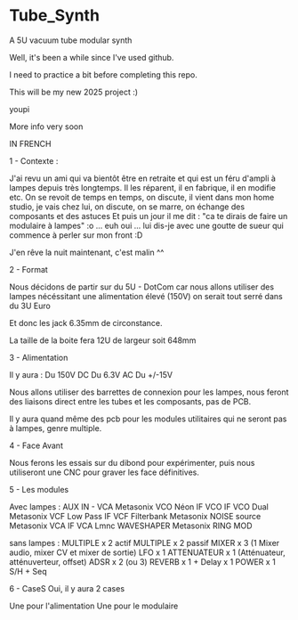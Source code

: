 # Tube_Synth
A 5U vacuum tube modular synth

Well, it's been a while since I've used github.

I need to practice a bit before completing this repo.


This will be my new 2025 project :)

youpi


More info very soon

IN FRENCH


1 - Contexte : 

J'ai revu un ami qui va bientôt être en retraite et qui est un féru d'ampli à lampes depuis très longtemps.
Il les réparent, il en fabrique, il en modifie etc.
On se revoit de temps en temps, on discute, il vient dans mon home studio, je vais chez lui, on discute, on se marre, on échange des composants et des astuces
Et puis un jour il me dit : "ca te dirais de faire un modulaire à lampes"
:o
... euh oui ... lui dis-je avec une goutte de sueur qui commence à perler sur mon front  :D

J'en rêve la nuit maintenant, c'est malin ^^


2 - Format

Nous décidons de partir sur du 5U - DotCom car nous allons utiliser des lampes nécéssitant une alimentation élevé (150V) on serait tout serré dans du 3U Euro

Et donc les jack 6.35mm de circonstance.

La taille de la boite fera 12U de largeur soit 648mm


3 - Alimentation 

Il y aura :
Du 150V DC
Du 6.3V AC
Du +/-15V

Nous allons utiliser des barrettes de connexion pour les lampes, nous feront des liaisons direct entre les tubes et les composants, pas de PCB.

Il y aura quand même des pcb pour les modules utilitaires qui ne seront pas à lampes, genre multiple.


4 - Face Avant

Nous ferons les essais sur du dibond pour expérimenter, puis nous utiliseront une CNC pour graver les face définitives.


5 - Les modules

Avec lampes :
AUX IN - VCA Metasonix
VCO Néon IF
VCO IF
VCO Dual Metasonix
VCF Low Pass IF
VCF Filterbank Metasonix
NOISE source Metasonix
VCA IF
VCA Lmnc
WAVESHAPER Metasonix
RING MOD

sans lampes :
MULTIPLE x 2 actif
MULTIPLE x 2 passif
MIXER x 3 (1 Mixer audio, mixer CV et mixer de sortie)
LFO x 1
ATTENUATEUR x 1 (Atténuateur, atténuverteur, offset)
ADSR x 2 (ou 3)
REVERB x 1 + Delay x 1
POWER x 1
S/H + Seq


6 - CaseS Oui, il y aura 2 cases

Une pour l'alimentation
Une pour le modulaire
